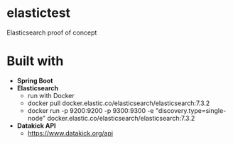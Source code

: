 # elastictest

Elasticsearch proof of concept

# Built with
- **Spring Boot**
- **Elasticsearch**
    - run with Docker
    - docker pull docker.elastic.co/elasticsearch/elasticsearch:7.3.2
    - docker run -p 9200:9200 -p 9300:9300 -e "discovery.type=single-node" docker.elastic.co/elasticsearch/elasticsearch:7.3.2
- **Datakick API**
  - https://www.datakick.org/api
